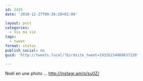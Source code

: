 ```yaml
---
id: 2435
date: '2010-12-27T09:38:28+01:00'

layout: post
categories:
  - Vis ma vie
tags:
  - tweet
format: status
publish_social: no
guid: 'http://tweets.local/?birdsite_tweet=19326234869637120'

---
```


Noël en une photo … http://instagr.am/p/su0Z/